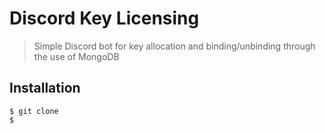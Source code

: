 # Discord Key Licensing

> Simple Discord bot for key allocation and binding/unbinding through the use of MongoDB

## Installation
```
$ git clone 
$